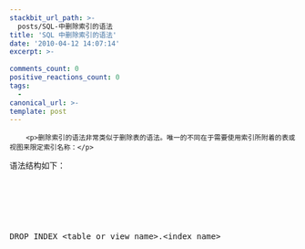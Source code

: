 ```yaml
---
stackbit_url_path: >-
  posts/SQL-中删除索引的语法
title: 'SQL 中删除索引的语法'
date: '2010-04-12 14:07:14'
excerpt: >-
  
comments_count: 0
positive_reactions_count: 0
tags: 
  - 
canonical_url: >-
template: post
---
```


        <p>删除索引的语法非常类似于删除表的语法。唯一的不同在于需要使用索引所附着的表或视图来限定索引名称：</p>
<p>语法结构如下：</p>
<p>&nbsp;</p>
<p>&nbsp;</p>
<p>&nbsp;</p>
<pre class="brush: sql">DROP INDEX &lt;table or view name&gt;.&lt;index name&gt;</pre>
      